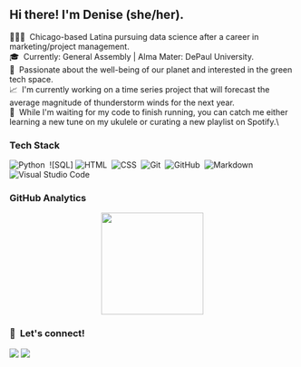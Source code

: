 ## Hi there! I'm Denise (she/her).

👩🏻‍💻 &nbsp;Chicago-based Latina pursuing data science after a career in marketing/project management.\
🎓 &nbsp;Currently: General Assembly | Alma Mater: DePaul University.\
🌱 &nbsp;Passionate about the well-being of our planet and interested in the green tech space.\
📈 &nbsp;I'm currently working on a time series project that will forecast the average magnitude of thunderstorm winds for the next year.\
🎵 &nbsp;While I'm waiting for my code to finish running, you can catch me either learning a new tune on my ukulele or curating a new playlist on Spotify.\

### Tech Stack

![Python](https://img.shields.io/badge/-Python-05122A?style=flat&logo=python)&nbsp;
![SQL]
![HTML](https://img.shields.io/badge/-HTML-05122A?style=flat&logo=HTML5)&nbsp;
![CSS](https://img.shields.io/badge/-CSS-05122A?style=flat&logo=CSS3&logoColor=1572B6)&nbsp;
![Git](https://img.shields.io/badge/-Git-05122A?style=flat&logo=git)&nbsp;
![GitHub](https://img.shields.io/badge/-GitHub-05122A?style=flat&logo=github)&nbsp;
![Markdown](https://img.shields.io/badge/-Markdown-05122A?style=flat&logo=markdown)\
![Visual Studio Code](https://img.shields.io/badge/-Visual%20Studio%20Code-05122A?style=flat&logo=visual-studio-code&logoColor=007ACC)&nbsp;

### GitHub Analytics

<p align="center">
<a href="https://github.com/AVS1508">
  <img height="180em" src="https://github-readme-stats-eight-theta.vercel.app/api/top-langs/?username=AVS1508&layout=compact&langs_count=8&theme=algolia"/>
</a>
</p>

### 🤝 &nbsp;Let's connect!

<p align="left">
<a href="https://www.linkedin.com/in/denise-a-macias/"><img src="https://img.shields.io/badge/Denise%20A.%20Macias-0077B5?style=flat&logo=Linkedin&logoColor=white"/></a>
<a href="https://open.spotify.com/user/dohh28/"><img src="https://img.shields.io/badge/dohh28-1DB954?style=flat&logo=spotify&logoColor=white"/></a>
</p>
